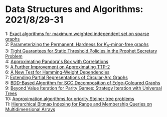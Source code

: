 # Data Structures and Algorithms: 2021/8/29-31  
1: [Exact algorithms for maximum weighted independent set on sparse graphs](https://doi.org/10.48550/arXiv.2108.12840)  
2: [Parameterizing the Permanent: Hardness for $K_8$-minor-free graphs](https://doi.org/10.48550/arXiv.2108.12879)  
3: [Tight Guarantees for Static Threshold Policies in the Prophet Secretary  Problem](https://doi.org/10.48550/arXiv.2108.12893)  
4: [Approximating Pandora's Box with Correlations](https://doi.org/10.48550/arXiv.2108.12976)  
5: [A Further Improvement on Approximating TTP-2](https://doi.org/10.48550/arXiv.2108.13060)  
6: [A New Test for Hamming-Weight Dependencies](https://doi.org/10.48550/arXiv.2108.13061)  
7: [Extending Partial Representations of Circular-Arc Graphs](https://doi.org/10.48550/arXiv.2108.13076)  
8: [BDD-Based Algorithm for SCC Decomposition of Edge-Coloured Graphs](https://doi.org/10.48550/arXiv.2108.13113)  
9: [Beyond Value Iteration for Parity Games: Strategy Iteration with  Universal Trees](https://doi.org/10.48550/arXiv.2108.13338)  
10: [Approximation algorithms for priority Steiner tree problems](https://doi.org/10.48550/arXiv.2108.13544)  
11: [Hierarchical Bitmap Indexing for Range and Membership Queries on  Multidimensional Arrays](https://doi.org/10.48550/arXiv.2108.13735)  